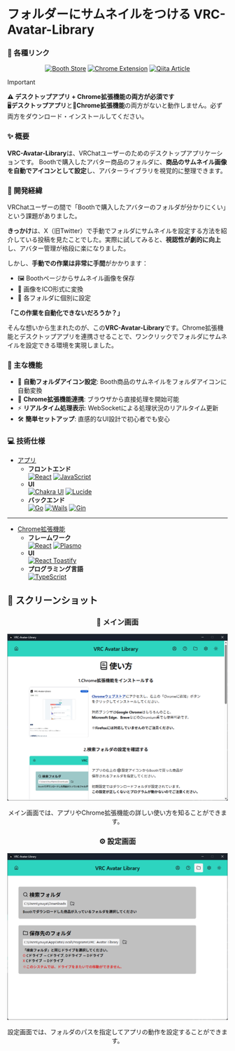 # フォルダーにサムネイルをつける VRC-Avatar-Library

### 🔗 各種リンク

<div align="center">

[![Booth Store](https://img.shields.io/badge/🛒_Booth-Download_App-orange?style=for-the-badge&logo=&logoColor=white)](https://tadanobutaaaaa.booth.pm/items/6511883)
[![Chrome Extension](https://img.shields.io/badge/🧩_Chrome_Store-Install_Extension-blue?style=for-the-badge&logo=googlechrome&logoColor=white)](https://chromewebstore.google.com/detail/vrc-avatar-library/fhjadoafaejfgjcpafnoaopkpbbjganm)
[![Qiita Article](https://img.shields.io/badge/📝_Qiita-Read_Article-green?style=for-the-badge&logo=qiita&logoColor=white)](https://qiita.com/tadanobutaaaaa/items/1a0216df69e3aaa5e418)

</div>

> [!IMPORTANT]  
> **⚠️ デスクトップアプリ + Chrome拡張機能の両方が必須です**  
> 🖥️**デスクトップアプリ**と🧩**Chrome拡張機能**の両方がないと動作しません。必ず両方をダウンロード・インストールしてください。

### ✨ 概要
**VRC-Avatar-Library**は、VRChatユーザーのためのデスクトップアプリケーションです。
Boothで購入したアバター商品のフォルダに、**商品のサムネイル画像を自動でアイコンとして設定**し、アバターライブラリを視覚的に整理できます。

### 📖 開発経緯
VRChatユーザーの間で「Boothで購入したアバターのフォルダが分かりにくい」という課題がありました。

**きっかけ**は、X（旧Twitter）で手動でフォルダにサムネイルを設定する方法を紹介している投稿を見たことでした。実際に試してみると、**視認性が劇的に向上**し、アバター管理が格段に楽になりました。

しかし、**手動での作業は非常に手間**がかかります：
- 🖼️ Boothページからサムネイル画像を保存
- 🔄 画像をICO形式に変換  
- 📁 各フォルダに個別に設定

**「この作業を自動化できないだろうか？」**

そんな想いから生まれたのが、この**VRC-Avatar-Library**です。Chrome拡張機能とデスクトップアプリを連携させることで、ワンクリックでフォルダにサムネイルを設定できる環境を実現しました。

### 🚀 主な機能
- 📁 **自動フォルダアイコン設定**: Booth商品のサムネイルをフォルダアイコンに自動変換
- 🔗 **Chrome拡張機能連携**: ブラウザから直接処理を開始可能
- ⚡ **リアルタイム処理表示**: WebSocketによる処理状況のリアルタイム更新
- 🛠️ **簡単セットアップ**: 直感的なUI設計で初心者でも安心

### 💻 技術仕様
- [アプリ](https://github.com/tadanobutaaaaa/vrc_avatar_library)
    - **フロントエンド**<br/> 
    [![React](https://img.shields.io/badge/-React-696969.svg?logo=react&style=for-the-badge)](https://ja.react.dev)
    [![JavaScript](https://img.shields.io/badge/-Javascript-DBBB34.svg?logo=javascript&style=for-the-badge)](https://developer.mozilla.org/ja/docs/Web/JavaScript)
    - **UI**<br />
    [![Chakra UI](https://img.shields.io/badge/-Chakra%20ui-008080.svg?logo=chakraui&style=for-the-badge)](https://chakra-ui.com/)
    [![Lucide](https://img.shields.io/badge/-lucide-1A202C.svg?logo=lucide&style=for-the-badge)](https://lucide.dev/)
    - **バックエンド** <br />
    [![Go](https://img.shields.io/badge/-Go-76E1FE.svg?logo=go&style=for-the-badge)](https://go.dev/)
    [![Wails](https://img.shields.io/badge/-wails-D52C2D.svg?logo=wails&style=for-the-badge)](https://wails.io/)
    [![Gin](https://img.shields.io/badge/-gin-F4E511.svg?logo=gin&style=for-the-badge)](https://gin-gonic.com/)
***
- [Chrome拡張機能](https://github.com/tadanobutaaaaa/vrc-avatar-library-extension)
    - **フレームワーク**<br/> 
    [![React](https://img.shields.io/badge/-React-696969.svg?logo=react&style=for-the-badge)](https://ja.react.dev)
    [![Plasmo](https://img.shields.io/badge/-plasmo-080808.svg?logo=&style=for-the-badge)](https://www.plasmo.com)
    - **UI**<br />
    [![React Toastify](https://img.shields.io/badge/-React_toastify-66DBFB.svg?logo=&style=for-the-badge)](https://fkhadra.github.io/react-toastify/)
    - **プログラミング言語** <br />
    [![TypeScript](https://img.shields.io/badge/-Typescript-84a2d4.svg?logo=typescript&style=for-the-badge)](https://www.typescriptlang.org/)

## 📸 スクリーンショット

<div align="center">

### 🎯 メイン画面
![VRC Avatar Library メイン画面](readme_images/home.png)

メイン画面では、アプリやChrome拡張機能の詳しい使い方を知ることができます。

### ⚙️ 設定画面  
![設定画面](readme_images/folderSetting.png)

設定画面では、フォルダのパスを指定してアプリの動作を設定することができます。 

</div>

